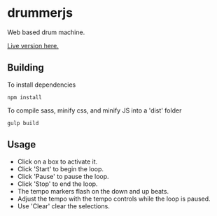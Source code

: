 # drummerjs

Web based drum machine.

[Live version here.](http://www.cs.odu.edu/~tholmes/drummerjs/dist/)

## Building

To install dependencies

```shell
npm install
```

To compile sass, minify css, and minify JS into a 'dist' folder

```shell
gulp build
```

## Usage

+ Click on a box to activate it.
+ Click 'Start' to begin the loop.
+ Click 'Pause' to pause the loop.
+ Click 'Stop' to end the loop.
+ The tempo markers flash on the down and up beats.
+ Adjust the tempo with the tempo controls while the loop is paused.
+ Use 'Clear' clear the selections.
